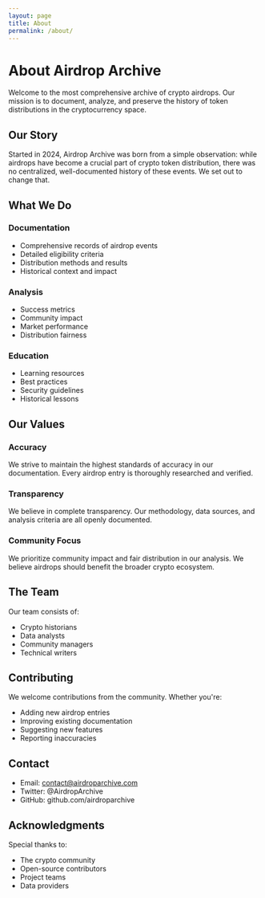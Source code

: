 ```yaml
---
layout: page
title: About
permalink: /about/
---
```


# About Airdrop Archive

Welcome to the most comprehensive archive of crypto airdrops. Our mission is to document, analyze, and preserve the history of token distributions in the cryptocurrency space.

## Our Story

Started in 2024, Airdrop Archive was born from a simple observation: while airdrops have become a crucial part of crypto token distribution, there was no centralized, well-documented history of these events. We set out to change that.

## What We Do

### Documentation
- Comprehensive records of airdrop events
- Detailed eligibility criteria
- Distribution methods and results
- Historical context and impact

### Analysis
- Success metrics
- Community impact
- Market performance
- Distribution fairness

### Education
- Learning resources
- Best practices
- Security guidelines
- Historical lessons

## Our Values

### Accuracy
We strive to maintain the highest standards of accuracy in our documentation. Every airdrop entry is thoroughly researched and verified.

### Transparency
We believe in complete transparency. Our methodology, data sources, and analysis criteria are all openly documented.

### Community Focus
We prioritize community impact and fair distribution in our analysis. We believe airdrops should benefit the broader crypto ecosystem.

## The Team

Our team consists of:
- Crypto historians
- Data analysts
- Community managers
- Technical writers

## Contributing

We welcome contributions from the community. Whether you're:
- Adding new airdrop entries
- Improving existing documentation
- Suggesting new features
- Reporting inaccuracies

## Contact

- Email: contact@airdroparchive.com
- Twitter: @AirdropArchive
- GitHub: github.com/airdroparchive

## Acknowledgments

Special thanks to:
- The crypto community
- Open-source contributors
- Project teams
- Data providers 